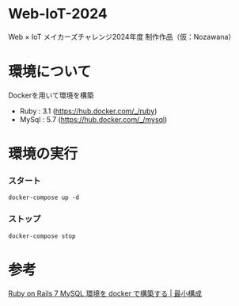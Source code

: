 # Web-IoT-2024
Web × IoT メイカーズチャレンジ2024年度 制作作品（仮：Nozawana）

# 環境について
Dockerを用いて環境を構築
- Ruby : 3.1
(https://hub.docker.com/_/ruby)
- MySql : 5.7
(https://hub.docker.com/_/mysql)

# 環境の実行
### スタート
```
docker-compose up -d
```
### ストップ
```
docker-compose stop
```

# 参考
[Ruby on Rails 7 MySQL 環境を docker で構築する | 最小構成](https://kiyobl.com/rails-docker-basic/)